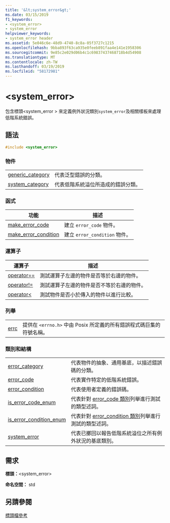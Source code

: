```yaml
---
title: '&lt;system_error&gt;'
ms.date: 03/15/2019
f1_keywords:
- <system_error>
- system_error
helpviewer_keywords:
- system_error header
ms.assetid: 5e046c6e-48d9-4740-8c8a-05f3727c1215
ms.openlocfilehash: 9bba893f63ca935e0feeb891faa4e141e1958306
ms.sourcegitcommit: 9e85c2e029d06b4c1c69837437468718b4d54908
ms.translationtype: MT
ms.contentlocale: zh-TW
ms.lasthandoff: 03/19/2019
ms.locfileid: "58172981"
---
```

# <a name="ltsystemerrorgt"></a>&lt;system_error&gt;

包含標頭\<system_error > 來定義例外狀況類別`system_error`及相關樣板來處理低階系統錯誤。

## <a name="syntax"></a>語法

```cpp
#include <system_error>
```

### <a name="objects"></a>物件

|||
|-|-|
|[generic_category](../standard-library/system-error-functions.md#generic_category)|代表泛型錯誤的分類。|
|[system_category](../standard-library/system-error-functions.md#system_category)|代表低階系統溢位所造成的錯誤分類。|

### <a name="functions"></a>函式

|功能|描述|
|-|-|
|[make_error_code](../standard-library/system-error-functions.md#make_error_code)|建立 `error_code` 物件。|
|[make_error_condition](../standard-library/system-error-functions.md#make_error_condition)|建立 `error_condition` 物件。|

### <a name="operators"></a>運算子

|運算子|描述|
|-|-|
|[operator==](../standard-library/system-error-operators.md#op_eq_eq)|測試運算子左邊的物件是否等於右邊的物件。|
|[operator!=](../standard-library/system-error-operators.md#op_neq)|測試運算子左邊的物件是否不等於右邊的物件。|
|[operator<](../standard-library/system-error-operators.md#op_lt)|測試物件是否小於傳入的物件以進行比較。|

### <a name="enumerations"></a>列舉

|||
|-|-|
|[errc](../standard-library/system-error-enums.md#errc)|提供在 `<errno.h>` 中由 Posix 所定義的所有錯誤程式碼巨集的符號名稱。|

### <a name="classes-and-structs"></a>類別和結構

|||
|-|-|
|[error_category](../standard-library/error-category-class.md)|代表物件的抽象、通用基底，以描述錯誤碼的分類。|
|[error_code](../standard-library/error-code-class.md)|代表實作特定的低階系統錯誤。|
|[error_condition](../standard-library/error-condition-class.md)|代表使用者定義的錯誤碼。|
|[is_error_code_enum](../standard-library/is-error-code-enum-class.md)|代表針對 [error_code 類別](../standard-library/error-code-class.md)列舉進行測試的類型述詞。|
|[is_error_condition_enum](../standard-library/is-error-condition-enum-class.md)|代表針對 [error_condition 類別](../standard-library/error-condition-class.md)列舉進行測試的類型述詞。|
|[system_error](../standard-library/system-error-class.md)|代表已擲回以報告低階系統溢位之所有例外狀況的基底類別。|

## <a name="requirements"></a>需求

**標頭：**\<system_error>

**命名空間：** std

## <a name="see-also"></a>另請參閱

[標頭檔參考](../standard-library/cpp-standard-library-header-files.md)<br/>
